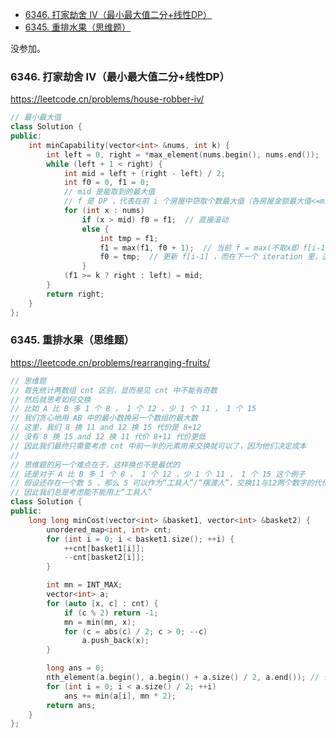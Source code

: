 <!-- @import "[TOC]" {cmd="toc" depthFrom=1 depthTo=6 orderedList=false} -->

<!-- code_chunk_output -->

- [6346. 打家劫舍 IV（最小最大值二分+线性DP）](#-6346-打家劫舍-iv最小最大值二分线性dp)
- [6345. 重排水果（思维题）](#-6345-重排水果思维题)

<!-- /code_chunk_output -->

没参加。

### 6346. 打家劫舍 IV（最小最大值二分+线性DP）

https://leetcode.cn/problems/house-robber-iv/

```cpp
// 最小最大值
class Solution {
public:
    int minCapability(vector<int> &nums, int k) {
        int left = 0, right = *max_element(nums.begin(), nums.end());
        while (left + 1 < right) {
            int mid = left + (right - left) / 2;
            int f0 = 0, f1 = 0;
            // mid 是能取到的最大值
            // f 是 DP ，代表在前 i 个房屋中窃取个数最大值（各房屋金额最大值<=mid）
            for (int x : nums)
                if (x > mid) f0 = f1;  // 直接滚动
                else {
                    int tmp = f1;
                    f1 = max(f1, f0 + 1);  // 当前 f = max(不取x即 f[i-1], 取x即 1+f[i-2]）
                    f0 = tmp;  // 更新 f[i-1] ，而在下一个 iteration 里，这相当于 f[i-2]
                }
            (f1 >= k ? right : left) = mid;
        }
        return right;
    }
};
```

### 6345. 重排水果（思维题）

https://leetcode.cn/problems/rearranging-fruits/

```cpp
// 思维题
// 首先统计两数组 cnt 区别，显而易见 cnt 中不能有奇数
// 然后就思考如何交换
// 比如 A 比 B 多 1 个 8 ， 1 个 12 ，少 1 个 11 ， 1 个 15
// 我们贪心地用 AB 中的最小数换另一个数组的最大数
// 这里，我们 8 换 11 and 12 换 15 代价是 8+12
// 没有 8 换 15 and 12 换 11 代价 8+11 代价更低
// 因此我们最终只需要考虑 cnt 中前一半的元素用来交换就可以了，因为他们决定成本
//
// 思维题的另一个难点在于，这样换也不是最优的
// 还是对于 A 比 B 多 1 个 8 ， 1 个 12 ，少 1 个 11 ， 1 个 15 这个例子
// 假设还存在一个数 5 ，那么 5 可以作为“工具人”/“摆渡人”，交换11与12两个数字的代价为 5*2 ，低于 11
// 因此我们总是考虑能不能用上“工具人”
class Solution {
public:
    long long minCost(vector<int> &basket1, vector<int> &basket2) {
        unordered_map<int, int> cnt;
        for (int i = 0; i < basket1.size(); ++i) {
            ++cnt[basket1[i]];
            --cnt[basket2[i]];
        }

        int mn = INT_MAX;
        vector<int> a;
        for (auto [x, c] : cnt) {
            if (c % 2) return -1;
            mn = min(mn, x);
            for (c = abs(c) / 2; c > 0; --c)
                a.push_back(x);
        }

        long ans = 0;
        nth_element(a.begin(), a.begin() + a.size() / 2, a.end()); // 快速选择，选择前一半
        for (int i = 0; i < a.size() / 2; ++i)
            ans += min(a[i], mn * 2);
        return ans;
    }
};
```
